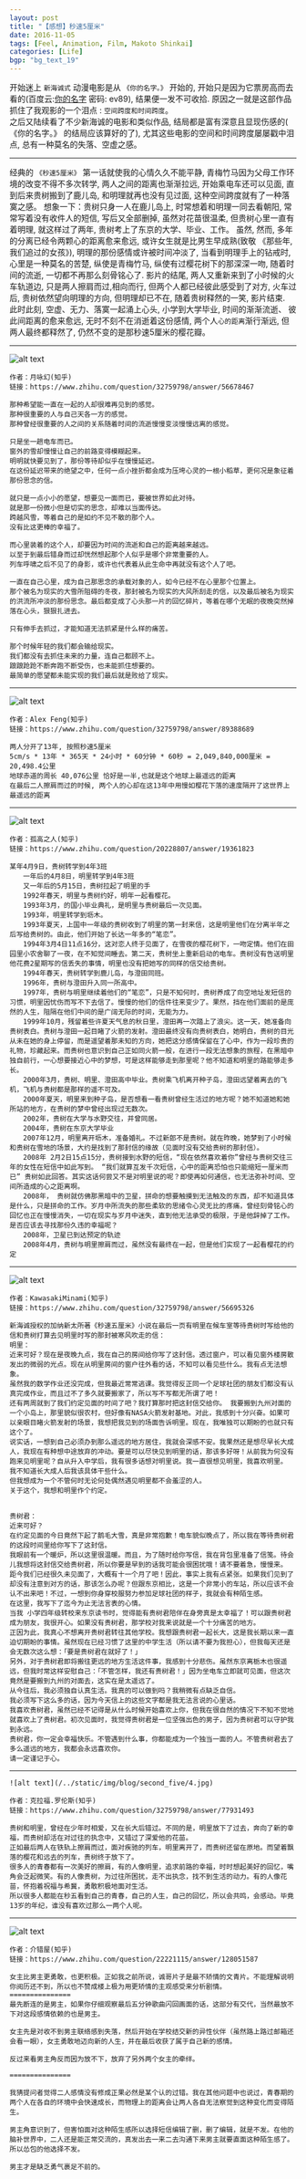 ```yaml
---
layout: post
title: "【感想】秒速5厘米"
date: 2016-11-05
tags: [Feel, Animation, Film, Makoto Shinkai]
categories: [Life]
bgp: "bg_text_19"
---
```


开始迷上 `新海诚式` 动漫电影是从 `《你的名字。》` 开始的, 开始只是因为它票房高而去看的(百度云:[你的名字]( https://pan.baidu.com/s/1hsyniDm) 密码: ev89), 结果便一发不可收拾. 原因之一就是这部作品抓住了我观影的一个泪点 : `空间跨度和时间跨度`。  
之后又陆续看了不少新海诚的电影和类似作品, 结局都是富有深意且显现伤感的( 《你的名字。》 的结局应该算好的了), 尤其这些电影的空间和时间跨度屡屡戳中泪点, 总有一种莫名的失落、空虚之感。  

<hr>

经典的 `《秒速5厘米》` 第一话就使我的心情久久不能平静, 青梅竹马因为父母工作环境的改变不得不多次转学, 两人之间的距离也渐渐拉远, 开始乘电车还可以见面, 直到后来贵树搬到了鹿儿岛, 和明理就再也没有见过面, 这种空间跨度就有了一种落寞之感。  想象一下：贵树只身一人在鹿儿岛上, 时常想着和明理一同去看朝阳, 常常写着没有收件人的短信, 写后又全部删掉, 虽然对花苗很温柔, 但贵树心里一直有着明理, 就这样过了两年, 贵树考上了东京的大学、毕业、工作。  虽然, 然而, 多年的分离已经令两颗心的距离愈来愈远, 或许女生就是比男生早成熟(致敬 《那些年,我们追过的女孩》), 明理的那份感情或许被时间冲淡了, 当看到明理手上的钻戒时, 心里是一种莫名的苦楚, 纵使是青梅竹马, 纵使有过樱花树下的那深深一吻, 随着时间的流逝, 一切都不再那么刻骨铭心了.  影片的结尾, 两人又重新来到了小时候的火车轨道边, 只是两人擦肩而过,相向而行, 但两个人都已经彼此感受到了对方, 火车过后, 贵树依然望向明理的方向, 但明理却已不在, 随着贵树释然的一笑, 影片结束.  
此时此刻, 空虚、无力、落寞一起涌上心头, 小学到大学毕业, 时间的渐渐流逝、 彼此间距离的愈来愈远, 无时不刻不在消逝着这份感情, 两个人`心的距离`渐行渐远, 但两人最终都释然了, 仍然不变的是那秒速5厘米的樱花瓣。  

<hr>

![alt text](/../static/img/blog/second_five/0.jpg)

```
作者：月咏幻(知乎)
链接：https://www.zhihu.com/question/32759798/answer/56678467

那种希望能一直在一起的人却很难再见到的感觉。
那种很重要的人与自己天各一方的感觉。
那种曾经很重要的人之间的关系随着时间的流逝慢慢变淡慢慢远离的感觉。

只是坐一趟电车而已。
窗外的雪却慢慢让自己的前路变得模糊起来。
明明就快要见到了，那份等待却似乎在慢慢延迟。
在这份延迟带来的绝望之中，任何一点小挫折都会成为压垮心灵的一根小稻草，更何况是象征着那份思念的信。

就只是一点小小的愿望，想要见一面而已，要被世界如此对待。
就是那一份微小但是切实的思念，却难以当面传达。
跨越风雪，等着自己的是如约不见不散的那个人。
没有比这更棒的幸福了。

而心里装着的这个人，却要因为时间的流逝和自己的距离越来越远。
以至于到最后错身而过却恍然想起那个人似乎是哪个非常重要的人。
列车呼啸之后不见了的身影，或许也代表着从此生命中再就没有这个人了吧。

一直在自己心里，成为自己那思念的承载对象的人，如今已经不在心里那个位置上。
那个被名为现实的大雪所阻碍的冬夜，那封被名为现实的大风所刮走的信，以及最后被名为现实的洪流所冲淡的那份思念。最后都变成了心头那一片的回忆碎片，等着在哪个无眠的夜晚突然掉落在心头，狠狠扎进去。

只有伸手去抓过，才能知道无法抓紧是什么样的痛苦。

那个时候年轻的我们都会输给现实。
我们都没有去抓住未来的力量，连自己都顾不上。
踉踉跄跄不断奔跑不断受伤，也未能抓住想要的。
最简单的愿望都未能实现的我们最后就是败给了现实。
```

<hr>

![alt text](/../static/img/blog/second_five/1.jpg)

```
作者：Alex Feng(知乎)
链接：https://www.zhihu.com/question/32759798/answer/89388689

两人分开了13年, 按照秒速5厘米  
5cm/s * 13年 * 365天 * 24小时 * 60分钟 * 60秒 = 2,049,840,000厘米 = 20,498.4公里  
地球赤道的周长 40,076公里 恰好是一半,也就是这个地球上最遥远的距离  
在最后二人擦肩而过的时候, 两个人的心却在这13年中用慢如樱花下落的速度隔开了这世界上最遥远的距离  
```

<hr>

![alt text](/../static/img/blog/second_five/2.jpg)

```
作者：孤高之人(知乎)
链接：https://www.zhihu.com/question/20228807/answer/19361823

某年4月9日，贵树转学到4年3班 
　　一年后的4月8日，明里转学到4年3班 
　　又一年后的5月15日，贵树拉起了明里的手 
　　1992年春天，明里与贵树约好，明年一起看樱花。 
　　1993年3月，的国小毕业典礼，是明里与贵树最后一次见面。 
　　1993年，明里转学到坜木。 
　　1993年夏天，上国中一年级的贵树收到了明里的第一封来信，这是明里他们在分离半年之后写给贵树的。由此，他们开始了长达一年多的“笔恋”。 
　　1994年3月4日11点16分，这对恋人终于见面了，在雪夜的樱花树下，一吻定情。他们在田园里小农舍聊了一夜，在不知觉间睡去。第二天，贵树坐上重新启动的电车。贵树没有告送明里他花费2星期写的信丢失的事情，明里也没有把她写的同样的信交给贵树。 
　　1994年春天，贵树转学到鹿儿岛，与澄田同班。 
　　1996年，贵树与澄田升入同一所高中。 
　　1997年，贵树与明里继续着他们的“笔恋”，只是不知何时，贵树养成了向空地址发短信的习惯，明里因忧伤而写不下去信了。慢慢的他们的信件往来变少了。果然，挡在他们面前的是庞然的人生，阻隔在他们中间的是广阔无际的时间，无能为力。 
　　1999年10月，残留着些许夏天气息的秋日里，澄田再一次踏上了浪尖。这一天，她准备向贵树表白。贵树与澄田一起目睹了火箭的发射。澄田最终没有向贵树表白，她明白，贵树的目光从未在她的身上停留，而是遥望着那未知的方向，她把这分感情保留在了心中，作为一段珍贵的礼物，珍藏起来。而贵树也意识到自己正如同火箭一般，在进行一段无法想象的旅程，在黑暗中独自前行，一心想要接近心中的梦想，可是这样能够走到那里呢？他不知道和明里的路能够走多长。 
　　2000年3月，贵树、明里、澄田高中毕业。贵树乘飞机离开种子岛，澄田远望着离去的飞机，飞机与贵树都是那样的遥不可及。 
　　2000年夏天，明里来到种子岛，是否想看一看贵树曾经生活过的地方呢？她不知道她和她所站的地方，在贵树的梦中曾经出现过无数次。 
　　2002年，贵树在大学与水野交往，并曾同居。 
　　2004年，贵树在东京大学毕业 
　　2007年12月，明里离开坜木，准备婚礼。不过新郎不是贵树。就在昨晚，她梦到了小时候和贵树在雪地的场景，大约是找到了那封信的缘故（见面时没有交给贵树的那封信）。 
　　2008年 2月2日15点15分，贵树接到水野的短信，“现在依然喜欢着你”曾经与贵树交往三年的女性在短信中如此写到。 “我们就算互发千次短信，心中的距离恐怕也只能缩短一厘米而已” 贵树如此回答。其实这话何尝又不是对明里说的呢？即使再如何通信，也无法弥补时间、空间所造成的心之距离啊。 
　　2008年， 贵树就仿佛那黑暗中的卫星，拼命的想要触摸到无法触及的东西，却不知道具体是什么，只是拼命的工作。岁月中所流失的那些柔软的思绪令心灵无比的疼痛，曾经刻骨铭心的回忆也正在慢慢消失，一切在现实与岁月中迷失，直到他无法承受的极限，于是他辞掉了工作。是否应该去寻找那份久违的幸福呢？ 
　　2008年，卫星已到达预定的轨迹 
　　2008年4月，贵树与明里擦肩而过，虽然没有最终在一起，但是他们实现了一起看樱花的约定
```

<hr>

![alt text](/../static/img/blog/second_five/3.jpg)

```
作者：KawasakiMinami(知乎)
链接：https://www.zhihu.com/question/32759798/answer/56695326

新海诚授权的加纳新太所著《秒速五厘米》小说在最后一页有明里在候车室等待贵树时写给他的信和贵树打算去见明里时写的那封被寒风吹走的信：
明里： 
近来可好？现在是夜晚九点，我在自己的房间给你写了这封信。透过窗户，可以看见窗外楼房散发出的微弱的光点。现在从明里房间的窗户往外看的话，不知可以看见些什么。我有点无法想象。
虽然我的数学作业还没完成，但我最近常常逃课。我觉得反正同一个足球社团的朋友们都没有认真完成作业，而且过不了多久就要搬家了，所以写不写都无所谓了吧！
还有两周就到了我们约定见面的时间了吧？我打算那时把这封信交给你。 我要搬到九州对面的一个小岛上，那里貌似很农村，但好像有NASA火箭发射基地。对此，我感到十分兴奋。如果可以亲眼目睹火箭发射的场景，我想把我见到的场面告诉明里。现在，我唯独可以期盼的也就只有这个了。
说实话，一想到自己必须办到那么遥远的地方居住，我就会深感不安。我果然还是想尽早长大成人，我现在有种想中途放弃的冲动。要是可以尽快见到明里的话，那该多好呀！从前我为何没有跑来见明里呢？自从升入中学后，我有很多话想对明里说。我一直很想见明里，我喜欢明里。 我不知道长大成人后我该具体干些什么。
但我想成为一个不管何时无论何处偶然遇见明里都不会羞涩的人。
关于这个，我想和明里作个约定。


贵树君：
近来可好？
在约定见面的今日竟然下起了鹅毛大雪，真是非常抱歉！电车貌似晚点了，所以我在等待贵树君的这段时间里给你写下了这封信。
我眼前有一个暖炉，所以这里很温暖。而且，为了随时给你写信，我在背包里准备了信笺。待会儿我想将这封信交给贵树君，所以你要是早到的话我可能会很困扰哦！请不要着急，慢慢来。
距今我们已经很久未见面了，大概有十一个月了吧！因此，事实上我有点紧张。如果我们见到了却没有注意到对方的话，那该怎么办呢？但跟东京相比，这是一个非常小的车站，所以应该不会认不出来吧！不过，一想到你身穿校服努力参加足球社团的样子，我就会有种陌生感。
在这里，我写下了迄今为止无法言表的心情。
当我 小学四年级转校来东京读书时，觉得能有贵树君陪伴在身旁真是太幸福了！可以跟贵树君成为朋友，我很开心。如果没有贵树君，那学校对我来说就是一个十分痛苦的地方。
正因为此，我真心不想离开贵树君转往其他学校。我想跟贵树君一起长大，这是我长期以来一直迫切期盼的事情。虽然现在已经习惯了这里的中学生活（所以请不要为我担心），但我每天还是会无数次这么想：「要是贵树君在就好了！」
另外，对于贵树君即将搬往更远的地方生活这件事，我感到十分悲伤。虽然东京离栃木也很遥远，但我时常这样安慰自己：「不管怎样，我还有贵树君！」因为坐电车立即就可见面，但这次竟然是要搬到九州的对面去，这实在是太遥远了。
从今往后，我必须独自认真生活。我真的可以做到吗？我稍微有点缺乏自信。
我必须写下这么多的话，因为今天信上的这些文字都是我无法言说的心里话。
我喜欢贵树君，虽然已经不记得是从什么时候开始喜欢上你，但我在很自然的情况下不知不觉地就喜欢上了贵树君。初次见面时，我觉得贵树君是一位坚强出色的男子，因为贵树君可以守护我到永远。
贵树君，你一定会幸福快乐。不管遇到什么事，你都能成为一个独当一面的人。不管贵树君去了多么遥远的地方，我都会永远喜欢你。
请一定谨记于心。
```

<hr>

```
![alt text](/../static/img/blog/second_five/4.jpg)

作者：克拉福.罗伦斯(知乎)
链接：https://www.zhihu.com/question/32759798/answer/77931493

贵树和明里，曾经在少年时相爱，又在长大后错过。不同的是，明里放下了过去，奔向了新的幸福，而贵树却活在对过往的执念中，又错过了深爱他的花苗。
正如最后两人在铁轨上擦肩而过，面对疾驰的列车，明里离开了，而贵树还留在原地。而望着飘落的樱花和远去的列车，贵树终于放下了。
很多人的青春都有一次美好的擦肩，有的人像明里，追求前路的幸福，时时想起美好的回忆，嘴角会泛起微笑。有的人像贵树，为过往所困扰，走不出执念，找不到生活的动力。有的人像花苗，怀抱着祝福与希冀，勇敢积极地面对生活。
所以很多人都能在秒五看到自己的青春，自己的人生，自己的回忆，所以会共鸣，会感动。毕竟13岁的年纪，谁没有喜欢过那么一两个人呢。
```

<hr>

![alt text](/../static/img/blog/second_five/5.jpg)

```
作者：介错屋(知乎)
链接：https://www.zhihu.com/question/22221115/answer/128051587

女主比男主更勇敢，也更积极。正如我之前所说，诚哥片子是最不矫情的文青片。不能理解说明你阅历还不到，所以也不赞成楼上极为用更矫情的主观感受来分析剧情。
===============
最先断连的是男主，如果你仔细观察最后五分钟歌曲闪回画面的话，这部分有交代，当然最放不下对这段感情依赖的也是男主。

女主先是对收不到男主联络感到失落，然后开始在学校结交新的异性伙伴（虽然路上路过邮箱还会看一眼），女主勇敢地迈向新的人生，并在最后收获了属于自己新的感情。

反过来看男主角反而因为放不下，放弃了另外两个女主的牵绊。

===============

我猜提问者觉得二人感情没有修成正果必然是某个认的过错。我在其他问题中也说过，青春期的两个人在各自的环境中会快速成长，而物理上的距离会让两人各自无法察觉到这种变化而变得陌生。

男主角意识到了，但害怕面对这种陌生感所以选择短信编辑了删，删了编辑，就是不发。在他的脑补世界中，二人还是能正常交流的，真发出去一来二去沟通下来男主就要直面这种陌生感了。所以怂包的他选择不发。

男主才是缺乏勇气裹足不前的。
```

